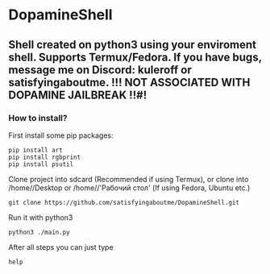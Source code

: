 # DopamineShell
## Shell created on python3 using your enviroment shell. Supports Termux/Fedora. If you have bugs, message me on Discord: kuleroff or satisfyingaboutme. !!! NOT ASSOCIATED WITH DOPAMINE JAILBREAK !!#!

### How to install?
First install some pip packages:
```
pip install art
pip install rgbprint
pip install psutil
```

Clone project into sdcard (Recommended if using Termux), or clone into /home/<usr>/Desktop or /home/<usr>/'Рабочий стол' (If using Fedora, Ubuntu etc.)
```
git clone https://github.com/satisfyingaboutme/DopamineShell.git
```

Run it with python3
```
python3 ./main.py
```

After all steps you can just type
```
help
```
